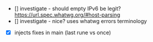 * [] investigate - should empty IPv6 be legit? https://url.spec.whatwg.org/#host-parsing
* [] investigate - nice? uses whatwg errors terminology
* [x] injects fixes in main (last rune vs once)
